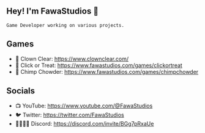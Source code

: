 ## Hey! I'm FawaStudios 🐑

`Game Developer working on various projects.`

## Games
- 🤡 Clown Clear: https://www.clownclear.com/
- 🎃 Click or Treat: https://www.fawastudios.com/games/clickortreat
- 🐒 Chimp Chowder: https://www.fawastudios.com/games/chimpchowder

## Socials
- 📺 YouTube: https://www.youtube.com/@FawaStudios
- 🐦 Twitter: https://twitter.com/FawaStudios
- 👨‍👨‍👦‍👦 Discord: https://discord.com/invite/BGg7pRxaUe
